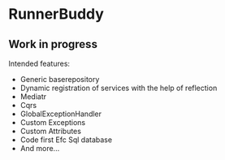 # RunnerBuddy

## Work in progress

Intended features:
* Generic baserepository
* Dynamic registration of services with the help of reflection
* Mediatr
* Cqrs
* GlobalExceptionHandler
* Custom Exceptions
* Custom Attributes
* Code first Efc Sql database
* And more...
